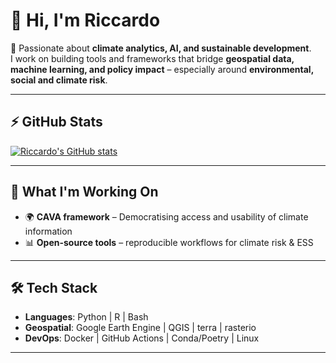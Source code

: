 # 👋 Hi, I'm Riccardo  

🚀 Passionate about **climate analytics, AI, and sustainable development**.  
I work on building tools and frameworks that bridge **geospatial data, machine learning, and policy impact** – especially around **environmental, social and climate risk**.  

---

## ⚡ GitHub Stats  
[![Riccardo's GitHub stats](https://github-readme-stats.vercel.app/api?username=RSO9192&show_icons=true&theme=radical)](https://github.com/RSO9192)

---

## 🌱 What I'm Working On  
- 🌍 **CAVA framework** – Democratising access and usability of climate information  
- 📊 **Open-source tools** – reproducible workflows for climate risk & ESS  

---

## 🛠️ Tech Stack  
- **Languages**: Python | R  | Bash  
- **Geospatial**: Google Earth Engine | QGIS | terra | rasterio  
- **DevOps**: Docker | GitHub Actions | Conda/Poetry | Linux  

---

